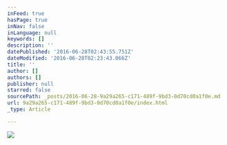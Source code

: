 ```yaml
---
inFeed: true
hasPage: true
inNav: false
inLanguage: null
keywords: []
description: ''
datePublished: '2016-06-28T02:43:55.751Z'
dateModified: '2016-06-28T02:23:43.066Z'
title: ''
author: []
authors: []
publisher: null
starred: false
sourcePath: _posts/2016-06-28-9a29a265-c171-489f-9bd3-0d70cd0a1f0e.md
url: 9a29a265-c171-489f-9bd3-0d70cd0a1f0e/index.html
_type: Article

---
```

![](https://the-grid-user-content.s3-us-west-2.amazonaws.com/ebe541f1-02d2-4a31-b7db-afb60d355a14.jpg)